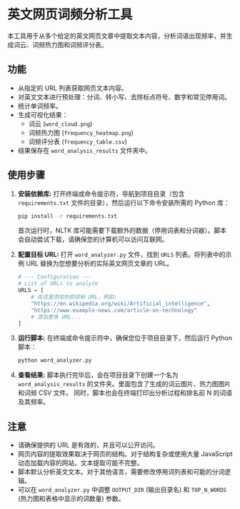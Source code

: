 # 英文网页词频分析工具

本工具用于从多个给定的英文网页文章中提取文本内容，分析词语出现频率，并生成词云、词频热力图和词频评分表。

## 功能

- 从指定的 URL 列表获取网页文本内容。
- 对英文文本进行预处理：分词、转小写、去除标点符号、数字和常见停用词。
- 统计单词频率。
- 生成可视化结果：
    - 词云 (`word_cloud.png`)
    - 词频热力图 (`frequency_heatmap.png`)
    - 词频评分表 (`frequency_table.csv`)
- 结果保存在 `word_analysis_results` 文件夹中。

## 使用步骤

1.  **安装依赖库:**
    打开终端或命令提示符，导航到项目目录（包含 `requirements.txt` 文件的目录），然后运行以下命令安装所需的 Python 库：
    ```bash
    pip install -r requirements.txt
    ```
    首次运行时，NLTK 库可能需要下载额外的数据（停用词表和分词器）。脚本会自动尝试下载，请确保您的计算机可以访问互联网。

2.  **配置目标 URL:**
    打开 `word_analyzer.py` 文件，找到 `URLS` 列表。将列表中的示例 URL 替换为您想要分析的实际英文网页文章的 URL。
    ```python
    # --- Configuration ---
    # List of URLs to analyze
    URLS = [
        # 在这里添加你的目标 URL，例如:
        "https://en.wikipedia.org/wiki/Artificial_intelligence",
        "https://www.example-news.com/article-on-technology"
        # 添加更多 URL...
    ]
    ```

3.  **运行脚本:**
    在终端或命令提示符中，确保您位于项目目录下，然后运行 Python 脚本：
    ```bash
    python word_analyzer.py
    ```

4.  **查看结果:**
    脚本执行完毕后，会在项目目录下创建一个名为 `word_analysis_results` 的文件夹。里面包含了生成的词云图片、热力图图片和词频 CSV 文件。
    同时，脚本也会在终端打印出分析过程和排名前 N 的词语及其频率。

## 注意

- 请确保提供的 URL 是有效的，并且可以公开访问。
- 网页内容的提取效果取决于网页的结构。对于结构复杂或使用大量 JavaScript 动态加载内容的网站，文本提取可能不完整。
- 脚本默认分析英文文本。对于其他语言，需要修改停用词列表和可能的分词逻辑。
- 可以在 `word_analyzer.py` 中调整 `OUTPUT_DIR` (输出目录名) 和 `TOP_N_WORDS` (热力图和表格中显示的词数量) 参数。